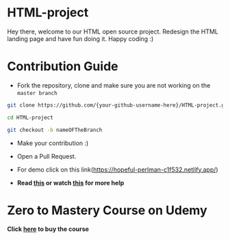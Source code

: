 # HTML-project

Hey there, welcome to our HTML open source project. Redesign the HTML landing page and have fun doing it. Happy coding :)

# Contribution Guide

- Fork the repository, clone and make sure you are not working on the `master branch`

```bash
git clone https://github.com/{your-github-username-here}/HTML-project.git
```

```bash
cd HTML-project
```

```bash
git checkout -b nameOFTheBranch
```

- Make your contribution :)

- Open a Pull Request.

- For demo click on this link(https://hopeful-perlman-c1f532.netlify.app/)

- **Read [this](https://help.github.com/en/articles/creating-a-pull-request-from-a-fork) or watch [this](https://www.youtube.com/watch?v=G1I3HF4YWEw) for more help**

# Zero to Mastery Course on Udemy

**Click [here](https://www.udemy.com/course/the-complete-web-developer-zero-to-mastery/) to buy the course**

